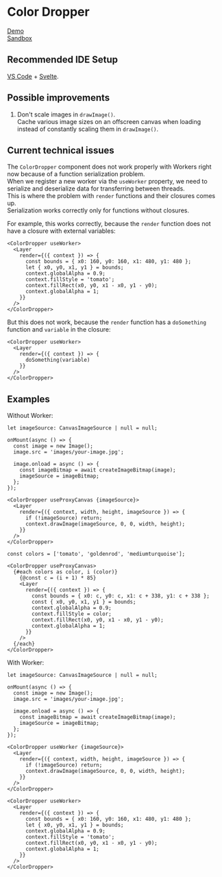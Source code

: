 # Color Dropper

[Demo](https://color-dropper-ivory.vercel.app/) \
[Sandbox](https://stackblitz.com/~/github.com/rejth/color-dropper/)

## Recommended IDE Setup

[VS Code](https://code.visualstudio.com/) + [Svelte](https://marketplace.visualstudio.com/items?itemName=svelte.svelte-vscode).

## Possible improvements

1. Don't scale images in `drawImage()`. \
Cache various image sizes on an offscreen canvas when loading instead of constantly scaling them in `drawImage()`.

## Current technical issues

The `ColorDropper` component does not work properly with Workers right now because of a function serialization problem. \
When we register a new worker via the `useWorker` property, we need to serialize and deserialize data for transferring between threads. \
This is where the problem with `render` functions and their closures comes up. \
Serialization works correctly only for functions without closures.

For example, this works correctly, because the `render` function does not have a closure with external variables:

```svelte
<ColorDropper useWorker>
  <Layer
    render={({ context }) => {
      const bounds = { x0: 160, y0: 160, x1: 480, y1: 480 };
      let { x0, y0, x1, y1 } = bounds;
      context.globalAlpha = 0.9;
      context.fillStyle = 'tomato';
      context.fillRect(x0, y0, x1 - x0, y1 - y0);
      context.globalAlpha = 1;
    }}
  />
</ColorDropper>
```

But this does not work, because the `render` function has a `doSomething` function and `variable` in the closure:

```svelte
<ColorDropper useWorker>
  <Layer
    render={({ context }) => {
      doSomething(variable)
    }}
  />
</ColorDropper>
```

## Examples

Without Worker:

```svelte
let imageSource: CanvasImageSource | null = null;

onMount(async () => {
  const image = new Image();
  image.src = 'images/your-image.jpg';

  image.onload = async () => {
    const imageBitmap = await createImageBitmap(image);
    imageSource = imageBitmap;
  };
});

<ColorDropper useProxyCanvas {imageSource}>
  <Layer
    render={({ context, width, height, imageSource }) => {
      if (!imageSource) return;
      context.drawImage(imageSource, 0, 0, width, height);
    }}
  />
</ColorDropper>
```

```svelte
const colors = ['tomato', 'goldenrod', 'mediumturquoise'];

<ColorDropper useProxyCanvas>
  {#each colors as color, i (color)}
    {@const c = (i + 1) * 85}
    <Layer
      render={({ context }) => {
        const bounds = { x0: c, y0: c, x1: c + 338, y1: c + 338 };
        const { x0, y0, x1, y1 } = bounds;
        context.globalAlpha = 0.9;
        context.fillStyle = color;
        context.fillRect(x0, y0, x1 - x0, y1 - y0);
        context.globalAlpha = 1;
      }}
    />
  {/each}
</ColorDropper>
```

With Worker:

```svelte
let imageSource: CanvasImageSource | null = null;

onMount(async () => {
  const image = new Image();
  image.src = 'images/your-image.jpg';

  image.onload = async () => {
    const imageBitmap = await createImageBitmap(image);
    imageSource = imageBitmap;
  };
});

<ColorDropper useWorker {imageSource}>
  <Layer
    render={({ context, width, height, imageSource }) => {
      if (!imageSource) return;
      context.drawImage(imageSource, 0, 0, width, height);
    }}
  />
</ColorDropper>
```

```svelte
<ColorDropper useWorker>
  <Layer
    render={({ context }) => {
      const bounds = { x0: 160, y0: 160, x1: 480, y1: 480 };
      let { x0, y0, x1, y1 } = bounds;
      context.globalAlpha = 0.9;
      context.fillStyle = 'tomato';
      context.fillRect(x0, y0, x1 - x0, y1 - y0);
      context.globalAlpha = 1;
    }}
  />
</ColorDropper>
```
